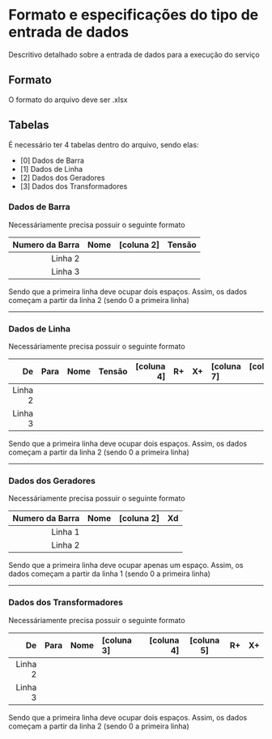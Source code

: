 # Formato e especificações do tipo de entrada de dados

Descritivo detalhado sobre a entrada de dados para a execução do serviço

## Formato

O formato do arquivo deve ser .xlsx

## Tabelas

É necessário ter 4 tabelas dentro do arquivo, sendo elas:

- [0] Dados de Barra
- [1] Dados de Linha
- [2] Dados dos Geradores
- [3] Dados dos Transformadores

### Dados de Barra

Necessáriamente precisa possuir o seguinte formato

| Numero da Barra | Nome | [coluna 2] | Tensão |
|--:|---------|:--:|:----|
| Linha 2 |
| Linha 3 |

Sendo que a primeira linha deve ocupar dois espaços. Assim, os dados começam a partir da linha 2 (sendo 0 a primeira linha)

---

### Dados de Linha

Necessáriamente precisa possuir o seguinte formato

| De | Para | Nome | Tensão | [coluna 4] | R+ | X+ | [coluna 7] | [coluna 8] | [coluna 9] | R0 | X0 |
|--:|---------|:--:|:----|--:|---------|:--:|:----|--:|---------|:--:|:----|
| Linha 2 |
| Linha 3 |

Sendo que a primeira linha deve ocupar dois espaços. Assim, os dados começam a partir da linha 2 (sendo 0 a primeira linha)

---

### Dados dos Geradores

Necessáriamente precisa possuir o seguinte formato

| Numero da Barra | Nome | [coluna 2] | Xd |
|--:|---------|:--:|:----|
| Linha 1 |
| Linha 2 |

Sendo que a primeira linha deve ocupar apenas um espaço. Assim, os dados começam a partir da linha 1 (sendo 0 a primeira linha)

---

### Dados dos Transformadores

Necessáriamente precisa possuir o seguinte formato

| De | Para | Nome | [coluna 3] | [coluna 4] | [coluna 5] | R+ | X+ |
|--:|---------|:--:|:----|--:|---------|:--:|:----|
| Linha 2 |
| Linha 3 |

Sendo que a primeira linha deve ocupar dois espaços. Assim, os dados começam a partir da linha 2 (sendo 0 a primeira linha)
